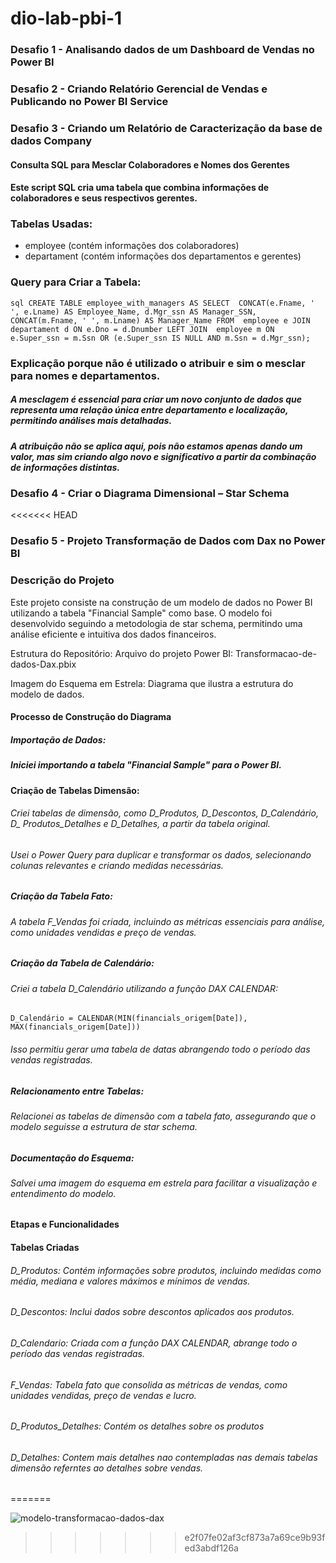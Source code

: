 # dio-lab-pbi-1
### Desafio 1 - Analisando dados de um Dashboard de Vendas no Power BI
 
### Desafio 2 - Criando Relatório Gerencial de Vendas e Publicando no Power BI Service

### Desafio 3 - Criando um Relatório de Caracterização da base de dados Company

#### Consulta SQL para Mesclar Colaboradores e Nomes dos Gerentes

#### Este script SQL cria uma tabela que combina informações de colaboradores e seus respectivos gerentes.

### Tabelas Usadas:
- employee (contém informações dos colaboradores)
- departament (contém informações dos departamentos e gerentes)

### Query para Criar a Tabela:
``sql
CREATE TABLE employee_with_managers AS
SELECT 
    CONCAT(e.Fname, ' ', e.Lname) AS Employee_Name,
    d.Mgr_ssn AS Manager_SSN,
    CONCAT(m.Fname, ' ', m.Lname) AS Manager_Name
FROM 
    employee e
JOIN 
    departament d ON e.Dno = d.Dnumber
LEFT JOIN 
    employee m ON e.Super_ssn = m.Ssn OR (e.Super_ssn IS NULL AND m.Ssn = d.Mgr_ssn);``

### Explicação porque não é utilizado o atribuir e sim o mesclar para nomes e departamentos.

##### A mesclagem é essencial para criar um novo conjunto de dados que representa uma relação única entre departamento e localização, permitindo análises mais detalhadas.
##### A atribuição não se aplica aqui, pois não estamos apenas dando um valor, mas sim criando algo novo e significativo a partir da combinação de informações distintas.

### Desafio 4 - Criar o Diagrama Dimensional – Star Schema
<<<<<<< HEAD
### Desafio 5 - Projeto Transformação de Dados com Dax no Power BI


### Descrição do Projeto
Este projeto consiste na construção de um modelo de dados no Power BI utilizando a tabela "Financial Sample" como base.
O modelo foi desenvolvido seguindo a metodologia de star schema, 
permitindo uma análise eficiente e intuitiva dos dados financeiros.

Estrutura do Repositório:
Arquivo do projeto Power BI: Transformacao-de-dados-Dax.pbix

Imagem do Esquema em Estrela: 
Diagrama que ilustra a estrutura do modelo de dados.
#### Processo de Construção do Diagrama
##### Importação de Dados:
##### Iniciei importando a tabela "Financial Sample" para o Power BI.

#### Criação de Tabelas Dimensão:

###### Criei tabelas de dimensão, como D_Produtos, D_Descontos, D_Calendário, D_ Produtos_Detalhes e D_Detalhes, a partir da tabela original.
###### Usei o Power Query para duplicar e transformar os dados, selecionando colunas relevantes e criando medidas necessárias.
##### Criação da Tabela Fato:

###### A tabela F_Vendas foi criada, incluindo as métricas essenciais para análise, como unidades vendidas e preço de vendas.

##### Criação da Tabela de Calendário:
###### Criei a tabela D_Calendário utilizando a função DAX CALENDAR:
``D_Calendário = CALENDAR(MIN(financials_origem[Date]), MAX(financials_origem[Date]))``
###### Isso permitiu gerar uma tabela de datas abrangendo todo o período das vendas registradas.
##### Relacionamento entre Tabelas:

###### Relacionei as tabelas de dimensão com a tabela fato, assegurando que o modelo seguisse a estrutura de star schema.
##### Documentação do Esquema:

###### Salvei uma imagem do esquema em estrela para facilitar a visualização e entendimento do modelo.
#### Etapas e Funcionalidades
#### Tabelas Criadas
###### D_Produtos: Contém informações sobre produtos, incluindo medidas como média, mediana e valores máximos e mínimos de vendas.
###### D_Descontos: Inclui dados sobre descontos aplicados aos produtos.
###### D_Calendario: Criada com a função DAX CALENDAR, abrange todo o período das vendas registradas.
###### F_Vendas: Tabela fato que consolida as métricas de vendas, como unidades vendidas, preço de vendas e lucro.
###### D_Produtos_Detalhes: Contém os detalhes sobre os produtos
###### D_Detalhes: Contem mais detalhes nao contempladas nas demais tabelas dimensão referntes ao detalhes sobre vendas.
=======




![modelo-transformacao-dados-dax](https://github.com/user-attachments/assets/d464b070-8ba8-49b3-85ec-692f9e059266)
>>>>>>> e2f07fe02af3cf873a7a69ce9b93fed3abdf126a
